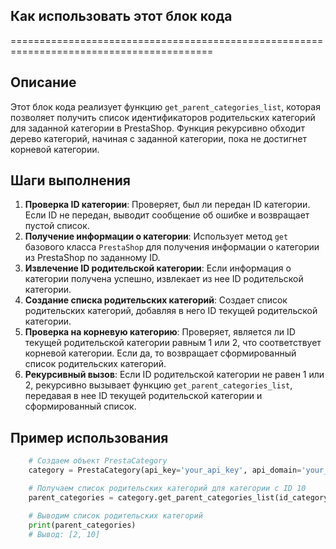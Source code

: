 ## Как использовать этот блок кода
=========================================================================================

Описание
-------------------------
Этот блок кода реализует функцию `get_parent_categories_list`, которая позволяет получить список идентификаторов родительских категорий для заданной категории в PrestaShop. Функция рекурсивно обходит дерево категорий, начиная с заданной категории, пока не достигнет корневой категории.

Шаги выполнения
-------------------------
1. **Проверка ID категории**: Проверяет, был ли передан ID категории. Если ID не передан, выводит сообщение об ошибке и возвращает пустой список.
2. **Получение информации о категории**:  Использует метод `get` базового класса `PrestaShop` для получения информации о категории из PrestaShop по заданному ID. 
3. **Извлечение ID родительской категории**: Если информация о категории получена успешно, извлекает из нее ID родительской категории.
4. **Создание списка родительских категорий**: Создает список родительских категорий, добавляя в него ID текущей родительской категории.
5. **Проверка на корневую категорию**: Проверяет, является ли ID текущей родительской категории равным 1 или 2, что соответствует корневой категории. Если да, то возвращает сформированный список родительских категорий.
6. **Рекурсивный вызов**: Если ID родительской категории не равен 1 или 2, рекурсивно вызывает функцию `get_parent_categories_list`, передавая в нее ID текущей родительской категории и сформированный список.

Пример использования
-------------------------

```python
    # Создаем объект PrestaCategory
    category = PrestaCategory(api_key='your_api_key', api_domain='your_domain')

    # Получаем список родительских категорий для категории с ID 10
    parent_categories = category.get_parent_categories_list(id_category='10')

    # Выводим список родительских категорий
    print(parent_categories)
    # Вывод: [2, 10]
```